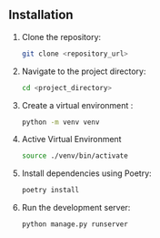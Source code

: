 
## Installation

1. Clone the repository:

   ```bash
   git clone <repository_url>
   ```

2. Navigate to the project directory:

    ```bash
    cd <project_directory>
    ```

3. Create a virtual environment :

    ```bash
    python -m venv venv
    ```

4. Active Virtual Environment

    ```bash
    source ./venv/bin/activate
    ```

5. Install dependencies using Poetry:

    ```bash
    poetry install
    ```

6. Run the development server:

    ```bash
    python manage.py runserver
    ```

